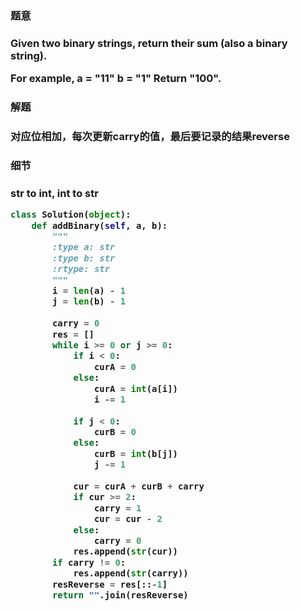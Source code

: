 <h3>题意<h3>
<p>Given two binary strings, return their sum (also a binary string).

For example,
a = "11"
b = "1"
Return "100".
<p>




<h3>解题<h3>
<p>对应位相加，每次更新carry的值，最后要记录的结果reverse<p>




<h3>细节<h3>
<p>str to int, int to str<p>

```python
class Solution(object):
    def addBinary(self, a, b):
        """
        :type a: str
        :type b: str
        :rtype: str
        """
        i = len(a) - 1
        j = len(b) - 1
        
        carry = 0
        res = []
        while i >= 0 or j >= 0:
            if i < 0:
                curA = 0
            else:
                curA = int(a[i])
                i -= 1
            
            if j < 0:
                curB = 0
            else:
                curB = int(b[j])
                j -= 1
            
            cur = curA + curB + carry
            if cur >= 2:
                carry = 1
                cur = cur - 2
            else:
                carry = 0
            res.append(str(cur))
        if carry != 0:
            res.append(str(carry))
        resReverse = res[::-1]
        return "".join(resReverse)
        
            

```


